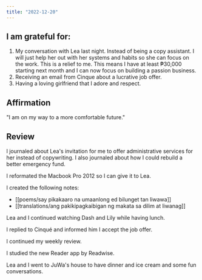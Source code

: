 ```yaml
---
title: "2022-12-20"
---
```

## I am grateful for:
1. My conversation with Lea last night. Instead of being a copy assistant. I will just help her out with her systems and habits so she can focus on the work. This is a relief to me. This means I have at least ₱30,000 starting next month and I can now focus on building a passion business.
2. Receiving an email from Cinque about a lucrative job offer.
3. Having a loving girlfriend that I adore and respect.

## Affirmation

"I am on my way to a more comfortable future."

## Review

I journaled about Lea's invitation for me to offer administrative services for her instead of copywriting. I also journaled about how I could rebuild a better emergency fund.

I reformated the Macbook Pro 2012 so I can give it to Lea.

I created the following notes:
- [[poems/say pikakaaro na umaanlong ed bilunget tan liwawa]]
- [[translations/ang pakikipagkaibigan ng makata sa dilim at liwanag]]

Lea and I continued watching Dash and Lily while having lunch.

I replied to Cinqué and informed him I accept the job offer.

I continued my weekly review.

I studied the new Reader app by Readwise.

Lea and I went to JuWa's house to have dinner and ice cream and some fun conversations.

